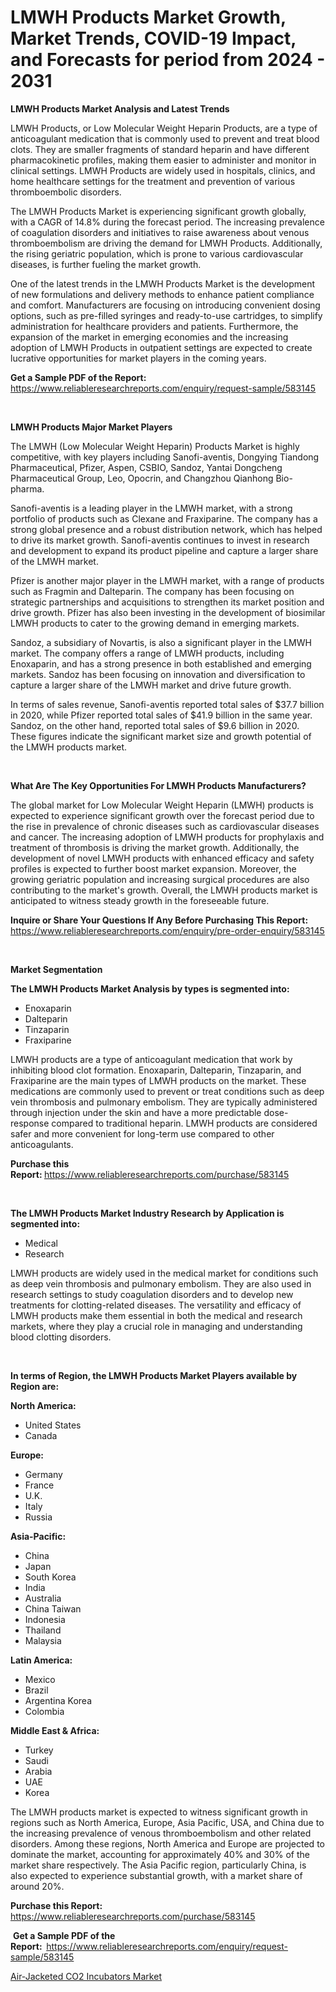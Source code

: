 <p><h1>LMWH Products Market Growth, Market Trends, COVID-19 Impact, and Forecasts for period from 2024 - 2031</h1></p><p><strong>LMWH Products Market Analysis and Latest Trends</strong></p>
<p><p>LMWH Products, or Low Molecular Weight Heparin Products, are a type of anticoagulant medication that is commonly used to prevent and treat blood clots. They are smaller fragments of standard heparin and have different pharmacokinetic profiles, making them easier to administer and monitor in clinical settings. LMWH Products are widely used in hospitals, clinics, and home healthcare settings for the treatment and prevention of various thromboembolic disorders.</p><p>The LMWH Products Market is experiencing significant growth globally, with a CAGR of 14.8% during the forecast period. The increasing prevalence of coagulation disorders and initiatives to raise awareness about venous thromboembolism are driving the demand for LMWH Products. Additionally, the rising geriatric population, which is prone to various cardiovascular diseases, is further fueling the market growth.</p><p>One of the latest trends in the LMWH Products Market is the development of new formulations and delivery methods to enhance patient compliance and comfort. Manufacturers are focusing on introducing convenient dosing options, such as pre-filled syringes and ready-to-use cartridges, to simplify administration for healthcare providers and patients. Furthermore, the expansion of the market in emerging economies and the increasing adoption of LMWH Products in outpatient settings are expected to create lucrative opportunities for market players in the coming years.</p></p>
<p><strong>Get a Sample PDF of the Report:&nbsp;</strong> <a href="https://www.reliableresearchreports.com/enquiry/request-sample/583145">https://www.reliableresearchreports.com/enquiry/request-sample/583145</a></p>
<p>&nbsp;</p>
<p><strong>LMWH Products Major Market Players</strong></p>
<p><p>The LMWH (Low Molecular Weight Heparin) Products Market is highly competitive, with key players including Sanofi-aventis, Dongying Tiandong Pharmaceutical, Pfizer, Aspen, CSBIO, Sandoz, Yantai Dongcheng Pharmaceutical Group, Leo, Opocrin, and Changzhou Qianhong Bio-pharma. </p><p>Sanofi-aventis is a leading player in the LMWH market, with a strong portfolio of products such as Clexane and Fraxiparine. The company has a strong global presence and a robust distribution network, which has helped to drive its market growth. Sanofi-aventis continues to invest in research and development to expand its product pipeline and capture a larger share of the LMWH market.</p><p>Pfizer is another major player in the LMWH market, with a range of products such as Fragmin and Dalteparin. The company has been focusing on strategic partnerships and acquisitions to strengthen its market position and drive growth. Pfizer has also been investing in the development of biosimilar LMWH products to cater to the growing demand in emerging markets.</p><p>Sandoz, a subsidiary of Novartis, is also a significant player in the LMWH market. The company offers a range of LMWH products, including Enoxaparin, and has a strong presence in both established and emerging markets. Sandoz has been focusing on innovation and diversification to capture a larger share of the LMWH market and drive future growth.</p><p>In terms of sales revenue, Sanofi-aventis reported total sales of $37.7 billion in 2020, while Pfizer reported total sales of $41.9 billion in the same year. Sandoz, on the other hand, reported total sales of $9.6 billion in 2020. These figures indicate the significant market size and growth potential of the LMWH products market.</p></p>
<p>&nbsp;</p>
<p><strong>What Are The Key Opportunities For LMWH Products Manufacturers?</strong></p>
<p><p>The global market for Low Molecular Weight Heparin (LMWH) products is expected to experience significant growth over the forecast period due to the rise in prevalence of chronic diseases such as cardiovascular diseases and cancer. The increasing adoption of LMWH products for prophylaxis and treatment of thrombosis is driving the market growth. Additionally, the development of novel LMWH products with enhanced efficacy and safety profiles is expected to further boost market expansion. Moreover, the growing geriatric population and increasing surgical procedures are also contributing to the market's growth. Overall, the LMWH products market is anticipated to witness steady growth in the foreseeable future.</p></p>
<p><strong>Inquire or Share Your Questions If Any Before Purchasing This Report:</strong> <a href="https://www.reliableresearchreports.com/enquiry/pre-order-enquiry/583145">https://www.reliableresearchreports.com/enquiry/pre-order-enquiry/583145</a></p>
<p>&nbsp;</p>
<p><strong>Market Segmentation</strong></p>
<p><strong>The LMWH Products Market Analysis by types is segmented into:</strong></p>
<p><ul><li>Enoxaparin</li><li>Dalteparin</li><li>Tinzaparin</li><li>Fraxiparine</li></ul></p>
<p><p>LMWH products are a type of anticoagulant medication that work by inhibiting blood clot formation. Enoxaparin, Dalteparin, Tinzaparin, and Fraxiparine are the main types of LMWH products on the market. These medications are commonly used to prevent or treat conditions such as deep vein thrombosis and pulmonary embolism. They are typically administered through injection under the skin and have a more predictable dose-response compared to traditional heparin. LMWH products are considered safer and more convenient for long-term use compared to other anticoagulants.</p></p>
<p><strong>Purchase this Report:&nbsp;</strong><a href="https://www.reliableresearchreports.com/purchase/583145">https://www.reliableresearchreports.com/purchase/583145</a></p>
<p>&nbsp;</p>
<p><strong>The LMWH Products Market Industry Research by Application is segmented into:</strong></p>
<p><ul><li>Medical</li><li>Research</li></ul></p>
<p><p>LMWH products are widely used in the medical market for conditions such as deep vein thrombosis and pulmonary embolism. They are also used in research settings to study coagulation disorders and to develop new treatments for clotting-related diseases. The versatility and efficacy of LMWH products make them essential in both the medical and research markets, where they play a crucial role in managing and understanding blood clotting disorders.</p></p>
<p>&nbsp;</p>
<p><strong>In terms of Region, the LMWH Products Market Players available by Region are:</strong></p>
<p>
    <p> <strong> North America: </strong>
        <ul>
            <li>United States</li>
            <li>Canada</li>
        </ul>
        </p> 
    <p> <strong> Europe: </strong>
        <ul>
            <li>Germany</li>
            <li>France</li>
            <li>U.K.</li>
            <li>Italy</li>
            <li>Russia</li>
        </ul>
        </p> 
    <p> <strong> Asia-Pacific: </strong>
        <ul>
            <li>China</li>
            <li>Japan</li>
            <li>South Korea</li>
            <li>India</li>
            <li>Australia</li>
            <li>China Taiwan</li>
            <li>Indonesia</li>
            <li>Thailand</li>
            <li>Malaysia</li>
        </ul>
        </p> 
    <p> <strong> Latin America: </strong>
        <ul>
            <li>Mexico</li>
            <li>Brazil</li>
            <li>Argentina Korea</li>
            <li>Colombia</li>
        </ul>
        </p> 
    <p> <strong> Middle East & Africa: </strong>
        <ul>
            <li>Turkey</li>
            <li>Saudi</li>
            <li>Arabia</li>
            <li>UAE</li>
            <li>Korea</li>
        </ul>
    </p>
    </p>
<p><p>The LMWH products market is expected to witness significant growth in regions such as North America, Europe, Asia Pacific, USA, and China due to the increasing prevalence of venous thromboembolism and other related disorders. Among these regions, North America and Europe are projected to dominate the market, accounting for approximately 40% and 30% of the market share respectively. The Asia Pacific region, particularly China, is also expected to experience substantial growth, with a market share of around 20%.</p></p>
<p><strong>Purchase this Report: </strong><a href="https://www.reliableresearchreports.com/purchase/583145">https://www.reliableresearchreports.com/purchase/583145</a></p>
<p>&nbsp;<strong>Get a Sample PDF of the Report:&nbsp;&nbsp;</strong><a href="https://www.reliableresearchreports.com/enquiry/request-sample/583145">https://www.reliableresearchreports.com/enquiry/request-sample/583145</a></p>
<p><strong></strong></p>
<p><p><a href="https://github.com/globismark/Market-Research-Report-List-1/blob/main/air-jacketed-co2-incubators-market.md">Air-Jacketed CO2 Incubators Market</a></p></p>